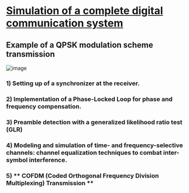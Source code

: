 # <u> Simulation of a complete digital communication system </u>


## Example of a QPSK modulation scheme transmission

![image](https://github.com/HamidMahamat/Receiver-for-digital-communication/assets/93977173/5b4cff22-9ff5-41e6-998c-fd5d3ff09c19)

### 1) Setting up of a synchronizer at the receiver.
### 2) Implementation of a Phase-Locked Loop for phase and frequency compensation.
### 3) Preamble detection with a generalized likelihood ratio test (GLR)
### 4) Modeling and simulation of time- and frequency-selective channels: channel equalization techniques to combat inter-symbol interference.
### 5) ** COFDM (Coded Orthogonal Frequency Division Multiplexing) Transmission **
